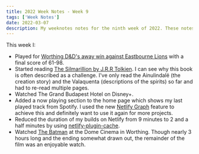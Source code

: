 ```yaml
---
title: 2022 Week Notes - Week 9
tags: ['Week Notes']
date: 2022-03-07
description: My weeknotes notes for the ninth week of 2022. These notes cover the week starting 28th February.
---
```


This week I:

- Played for [Worthing D&D's away win against Eastbourne Lions](https://www.basketballsussex.co.uk/match/31514879.html) with a final score of 61-98.
- Started reading [The Silmarillion by J.R.R Tolkien](/reading/9780007523221/). I can see why this book is often described as a challenge. I've only read the Ainulindalë (the creation story) and the Valaquenta (descriptions of the spirits) so far and had to re-read multiple pages.
- Watched The Grand Budapest Hotel on Disney+.
- Added a now playing section to the home page which shows my last played track from Spotify. I used the new [Netlify Graph](https://www.netlify.com/blog/announcing-netlify-graph-a-faster-way-for-teams-to-develop-web-apps-with-apis) feature to achieve this and definitely want to use it again for more projects.
- Reduced the duration of my builds on Netlify from 9 minutes to 2 and a half minutes by using [netlify-plugin-cache](https://www.npmjs.com/package/netlify-plugin-cache).
- Watched [The Batman](https://www.themoviedb.org/movie/414906-the-batman?language=en-GB) at the Dome Cinema in Worthing. Though nearly 3 hours long and the ending somewhat drawn out, the remainder of the film was an enjoyable watch.
